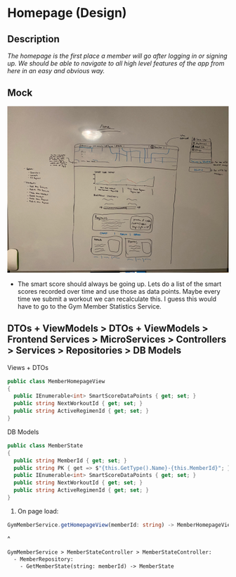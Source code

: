 # Homepage (Design)

## Description

_The homepage is the first place a member will go after logging in or signing up. We should be able to navigate to all high level features of the app from here in an easy and obvious way._

## Mock

<img src="../assets/homepage-01.jpeg"></img>

- The smart score should always be going up. Lets do a list of the smart scores recorded over time and use those as data points. Maybe every time we submit a workout we can recalculate this. I guess this would have to go to the Gym Member Statistics Service.

## DTOs + ViewModels > DTOs + ViewModels > Frontend Services > MicroServices > Controllers > Services > Repositories > DB Models

Views + DTOs

```cs
public class MemberHomepageView
{
  public IEnumerable<int> SmartScoreDataPoints { get; set; }
  public string NextWorkoutId { get; set; }
  public string ActiveRegimenId { get; set; }
}
```

DB Models

```cs
public class MemberState
{
  public string MemberId { get; set; }
  public string PK { get => $"{this.GetType().Name}-{this.MemberId}"; }
  public IEnumerable<int> SmartScoreDataPoints { get; set; }
  public string NextWorkoutId { get; set; }
  public string ActiveRegimenId { get; set; }
}
```

1. On page load:

```ts
GymMemberService.getHomepageView(memberId: string) -> MemberHomepageView
```

^

```
GymMemberService > MemberStateController > MemberStateController:
  - MemberRepository:
    - GetMemberState(string: memberId) -> MemberState

```
